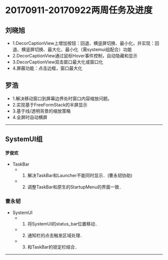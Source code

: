 # 20170911-20170922两周任务及进度

## 刘晓旭
  - 1.DecorCaptionView上增加按钮：回退、横竖屏切换、最小化，并实现：回退、横竖屏切换、最大化、最小化（需systemui组配合）功能
  - 2.DecorCaptionView通过鼠标Hover事件控制，自动隐藏和显示
  - 3.DecorCaptionView双击窗口最大化或窗口化
  - 4.屏蔽功能：点击边框，窗口最大化

## 罗浩
  - 1.解决移动窗口到屏幕边界处时窗口内容缩放问题。
  - 2.实现基于FreeFormStack的半屏显示
  - 3.基于线/透明背景的缩放策略
  - 4.全屏时自动横屏
  
***

## SystemUI组
#### 罗俊欢  
  - TaskBar
    - 1. 解决TaskBar和Launcher不能同时显示．(曹永韧协助)
    - 2. 调整TaskBar和原生的StartupMenu的界面一致．
    
### 曹永韧
  - SystemUI
    - 1. 将SystemUI的status_bar位置移动．
    - 2. 通知栏的点击触发区域处理．
    - 3. 和TaskBar的锁定栏结合．
 ***
